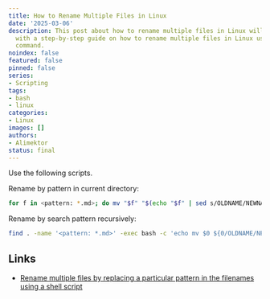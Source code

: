 ```yaml
---
title: How to Rename Multiple Files in Linux
date: '2025-03-06'
description: This post about how to rename multiple files in Linux will provide you
  with a step-by-step guide on how to rename multiple files in Linux using the `mv`
  command.
noindex: false
featured: false
pinned: false
series:
- Scripting
tags:
- bash
- linux
categories:
- Linux
images: []
authors:
- Alimektor
status: final
---
```



Use the following scripts.

Rename by pattern in current directory:

```bash
for f in <pattern: *.md>; do mv "$f" "$(echo "$f" | sed s/OLDNAME/NEWNAME/)"; done
```

Rename by search pattern recursively:

```bash
find . -name '<pattern: *.md>' -exec bash -c 'echo mv $0 ${0/OLDNAME/NEWNAME}' {} \; 
```

## Links ##

- [Rename multiple files by replacing a particular pattern in the filenames using a shell script](https://stackoverflow.com/questions/6840332/rename-multiple-files-by-replacing-a-particular-pattern-in-the-filenames-using-a)